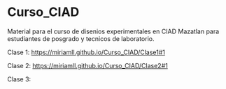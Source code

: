 # Curso_CIAD

Material para el curso de disenios experimentales en CIAD Mazatlan para estudiantes de posgrado y tecnicos de laboratorio.

Clase 1: https://miriamll.github.io/Curso_CIAD/Clase1#1


Clase 2: https://miriamll.github.io/Curso_CIAD/Clase2#1


Clase 3:
